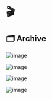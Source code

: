 
# 🎬
## 🗂 Archive

![image](pics/archive/arch1.avif)

![image](pics/archive/arch2.avif)

![image](pics/archive/arch3.avif)

![image](pics/archive/arch4.avif)